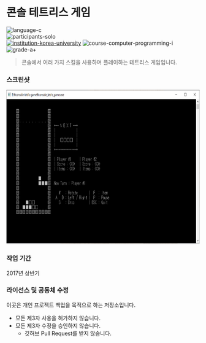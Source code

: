 # 콘솔 테트리스 게임

![language-c][language-c]
<br>
![participants-solo][participants-solo]
<br>
[![institution-korea-university][korea-university-image]][korea-university-cs-url]
![course-computer-programming-i][course-cose101]
![grade-a+][grade-a+]

> 콘솔에서 여러 가지 스킬을 사용하며 플레이하는 테트리스 게임입니다.

### 스크린샷

<img src="documents/screenshot.png" height="400px">

### 작업 기간
2017년 상반기

### 라이선스 및 공동체 수정

이곳은 개인 프로젝트 백업을 목적으로 하는 저장소입니다.

  * 모든 제3자 사용을 허가하지 않습니다.
  * 모든 제3자 수정을 승인하지 않습니다.
    * 깃허브 Pull Request를 받지 않습니다.

<!-- Image definitions -->
[korea-university-image]: https://img.shields.io/badge/Institution-Korea%20University-red
[korea-university-cs-url]: http://cs.korea.ac.kr
[course-cose101]: https://img.shields.io/badge/Course-Computer%20Programming%20I-brightgreen
[language-c]: https://img.shields.io/badge/Language-C-orange
[grade-a+]: https://img.shields.io/badge/Grade-A%2B-yellow
[participants-solo]: https://img.shields.io/badge/Participants-Solo%20Project-7aa3cc
